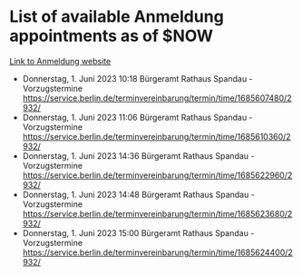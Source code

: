 # List of available Anmeldung appointments as of $NOW
[Link to Anmeldung website](https://service.berlin.de/terminvereinbarung/termin/tag.php?termin=1&anliegen[]=120686&dienstleisterlist=122210,122217,327316,122219,327312,122227,327314,122231,327346,122243,327348,122254,122252,329742,122260,329745,122262,329748,122271,327278,122273,327274,122277,327276,330436,122280,327294,122282,327290,122284,327292,122291,327270,122285,327266,122286,327264,122296,327268,150230,329760,122297,327286,122294,327284,122312,329763,122314,329775,122304,327330,122311,327334,122309,327332,317869,122281,327352,122279,329772,122283,122276,327324,122274,327326,122267,329766,122246,327318,122251,327320,122257,327322,122208,327298,122226,327300&herkunft=http%3A%2F%2Fservice.berlin.de%2Fdienstleistung%2F120686%2F)
- Donnerstag, 1. Juni 2023 10:18 Bürgeramt Rathaus Spandau - Vorzugstermine https://service.berlin.de/terminvereinbarung/termin/time/1685607480/2932/
- Donnerstag, 1. Juni 2023 11:06 Bürgeramt Rathaus Spandau - Vorzugstermine https://service.berlin.de/terminvereinbarung/termin/time/1685610360/2932/
- Donnerstag, 1. Juni 2023 14:36 Bürgeramt Rathaus Spandau - Vorzugstermine https://service.berlin.de/terminvereinbarung/termin/time/1685622960/2932/
- Donnerstag, 1. Juni 2023 14:48 Bürgeramt Rathaus Spandau - Vorzugstermine https://service.berlin.de/terminvereinbarung/termin/time/1685623680/2932/
- Donnerstag, 1. Juni 2023 15:00 Bürgeramt Rathaus Spandau - Vorzugstermine https://service.berlin.de/terminvereinbarung/termin/time/1685624400/2932/
